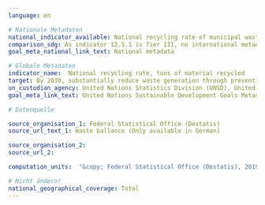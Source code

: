 ```yaml
---
language: en

# Nationale Metadaten
national_indicator_available: National recycling rate of municipal waste <br> Municipal waste recycled
comparison_sdg: As indicator 12.5.1 is Tier III, no international metadata description is yet available.
goal_meta_national_link_text: National metadata

# Globale Metadaten
indicator_name:  National recycling rate, tons of material recycled
target: By 2030, substantially reduce waste generation through prevention, reduction, recycling and reuse
un_custodian_agency: United Nations Statistics Division (UNSD), United Nations Environment Programme (UNEP)
goal_meta_link_text: United Nations Sustainable Development Goals Metadata

# Datenquelle

source_organisation_1: Federal Statistical Office (Destatis)
source_url_text_1: Waste ballance (Only available in German)

source_organisation_2:
source_url_2:

computation_units:  "&copy; Federal Statistical Office (Destatis), 2019"

# Nicht ändern!
national_geographical_coverage: Total
---
```

